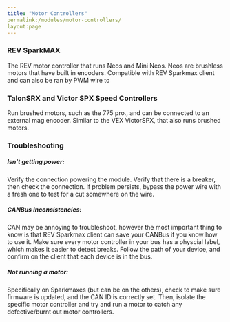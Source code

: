 ```yaml
---
title: "Motor Controllers"
permalink:/modules/motor-controllers/
layout:page
---
```




### REV SparkMAX

The REV motor controller that runs Neos and Mini Neos. Neos are brushless motors that have built in encoders. Compatible with REV Sparkmax client and can also be ran by PWM wire to

### TalonSRX and Victor SPX Speed Controllers

Run brushed motors, such as the 775 pro., and can be connected to an external mag encoder. Similar to the VEX VictorSPX, that also runs brushed motors.

### Troubleshooting

##### Isn't getting power:

Verify the connection powering the module. Verify that there is a breaker, then check the connection. If problem persists, bypass the power wire with a fresh one to test for a cut somewhere on the wire.

##### CANBus Inconsistencies:

CAN may be annoying to troubleshoot, however the most important thing to know is that REV Sparkmax client can save your CANBus if you know how to use it. Make sure every motor controller in your bus has a physcial label, which makes it easier to detect breaks. Follow the path of your device, and confirm on the client that each device is in the bus.

##### Not running a motor:

Specifically on Sparkmaxes (but can be on the others), check to make sure firmware is updated, and the CAN ID is correctly set. Then,  isolate the specific motor controller and try and run a motor to catch any defective/burnt out motor controllers.
